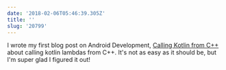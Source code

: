 ```yaml
---
date: '2018-02-06T05:46:39.305Z'
title: ''
slug: '20799'
---
```

I wrote my first blog post on Android Development, [Calling Kotlin from C++](https://jnjosh.com/posts/kotlinfromcpp/) about calling kotlin lambdas from C++. It&#39;s not as easy as it should be, but I&#39;m super glad I figured it out!
